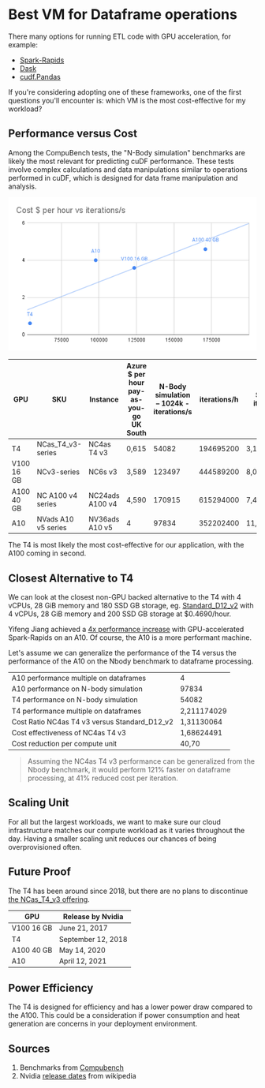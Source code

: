 # Best VM for Dataframe operations

There many options for running ETL code with GPU acceleration, for example:
- [Spark-Rapids](https://nvidia.github.io/spark-rapids/)
- [Dask](https://docs.dask.org/en/stable/)
- [cudf.Pandas](https://rapids.ai/cudf-pandas/)

If you're considering adopting one of these frameworks, one of the first questions you'll encounter is: which VM is the most cost-effective for my workload?

## Performance versus Cost

Among the CompuBench tests, the "N-Body simulation" benchmarks are likely the most relevant for predicting cuDF performance. These tests involve complex calculations and data manipulations similar to operations performed in cuDF, which is designed for data frame manipulation and analysis. 


![](./img/gpu-cost-vs-performance-nbody.png)

| GPU        | SKU                 | Instance        | Azure $ per hour pay-as-you-go UK South | N-Body simulation – 1024k - iterations/s | iterations/h | $/billion iterations | 
|------------|---------------------|-----------------|-----------------------------------------|-----------------------------------------|--------------|----------------------|
| T4         | NCas_T4_v3-series   | NC4as T4 v3     |                                   0,615 |                                   54082 |    194695200 |          3,158783576 | 
| V100 16 GB | NCv3-series         | NC6s v3         |                                   3,589 |                                  123497 |    444589200 |          8,072620747 |    
| A100 40 GB | NC A100 v4 series   | NC24ads A100 v4 |                                   4,590 |                                  170915 |    615294000 |          7,459848463 |    
| A10        | NVads A10 v5 series | NV36ads A10 v5  |                                       4 |                                   97834 |    352202400 |          11,35710603 |

The T4 is most likely the most cost-effective for our application, with the A100 coming in second.

## Closest Alternative to T4

We can look at the closest non-GPU backed alternative to the T4 with 4 vCPUs, 28 GiB memory and 180 SSD GB storage, eg. [Standard_D12_v2](https://learn.microsoft.com/nl-nl/azure/virtual-machines/dv2-dsv2-series-memory) with 4 vCPUs, 28 GiB memory and 200 SSD GB storage at $0.4690/hour. 

Yifeng Jiang achieved a [4x performance increase](https://uprush.medium.com/accelerating-apache-spark-with-rapids-on-gpu-27b2b8a77344) with GPU-accelerated Spark-Rapids on an A10. 
Of course, the A10 is a more performant machine.

Let's assume we can generalize the performance of the T4 versus the performance of the A10 on the Nbody benchmark to dataframe processing.

|                                               |             |
|-----------------------------------------------|-------------|
| A10 performance multiple on dataframes        |           4 |
| A10 performance on N-body simulation          |       97834 |
| T4 performance on N-body simulation           |       54082 |
| T4 performance multiple on dataframes         | 2,211174029 |
| Cost Ratio NC4as T4 v3 versus Standard_D12_v2 |  1,31130064 |
| Cost effectiveness of NC4as T4 v3             |  1,68624491 |
| Cost reduction per compute unit               |       40,70 |

> Assuming the NC4as T4 v3 performance can be generalized from the Nbody benchmark, it would perform 121% faster on dataframe processing, at 41% reduced cost per iteration.

## Scaling Unit

For all but the largest workloads, we want to make sure our cloud infrastructure matches our compute workload as it varies throughout the day. Having a smaller scaling unit reduces our chances of being overprovisioned often.

## Future Proof

The T4 has been around since 2018, but there are no plans to discontinue [the NCas_T4_v3 offering](https://learn.microsoft.com/en-us/azure/virtual-machines/nct4-v3-series).

| GPU        | Release by Nvidia  |
|------------|--------------------|
| V100 16 GB | June 21, 2017      |
| T4         | September 12, 2018 |
| A100 40 GB | May 14, 2020       |
| A10        | April 12, 2021     |

## Power Efficiency

The T4 is designed for efficiency and has a lower power draw compared to the A100. This could be a consideration if power consumption and heat generation are concerns in your deployment environment.

## Sources

1. Benchmarks from [Compubench](https://compubench.com)
1. Nvidia [release dates](https://en.wikipedia.org/wiki/List_of_Nvidia_graphics_processing_units) from wikipedia